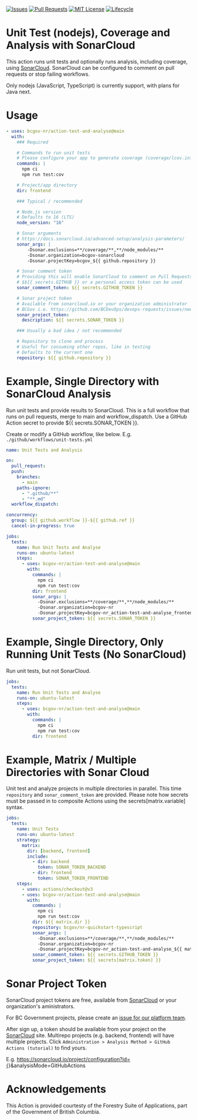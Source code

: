 <!-- Badges -->
[![Issues](https://img.shields.io/github/issues/bcgov-nr/action-test-and-analyse)](/../../issues)
[![Pull Requests](https://img.shields.io/github/issues-pr/bcgov-nr/action-test-and-analyse)](/../../pulls)
[![MIT License](https://img.shields.io/github/license/bcgov-nr/action-test-and-analyse.svg)](/LICENSE)
[![Lifecycle](https://img.shields.io/badge/Lifecycle-Experimental-339999)](https://github.com/bcgov/repomountie/blob/master/doc/lifecycle-badges.md)

<!-- Reference-Style link -->
[SonarCloud]: https://sonarcloud.io

# Unit Test (nodejs), Coverage and Analysis with SonarCloud

This action runs unit tests and optionally runs analysis, including coverage, using [SonarCloud](https://sonarcloud.io).  SonarCloud can be configured to comment on pull requests or stop failing workflows.

Only nodejs (JavaScript, TypeScript) is currently support, with plans for Java next.

# Usage

```yaml
- uses: bcgov-nr/action-test-and-analyse@main
  with:
    ### Required

    # Commands to run unit tests
    # Please configure your app to generate coverage (coverage/lcov.info)
    commands: |
      npm ci
      npm run test:cov

    # Project/app directory
    dir: frontend

    ### Typical / recommended

    # Node.js version
    # Defaults to 16 (LTS)
    node_version: "16"

    # Sonar arguments
    # https://docs.sonarcloud.io/advanced-setup/analysis-parameters/
    sonar_args: |
        -Dsonar.exclusions=**/coverage/**,**/node_modules/**
        -Dsonar.organization=bcgov-sonarcloud
        -Dsonar.projectKey=bcgov_${{ github.repository }}

    # Sonar comment token
    # Providing this will enable SonarCloud to comment on Pull Requests
    # $${{ secrets.GITHUB }} or a personal access token can be used
    sonar_comment_token: ${{ secrets.GITHUB_TOKEN }}

    # Sonar project token
    # Available from sonarcloud.io or your organization administrator
    # BCGov i.e. https://github.com/BCDevOps/devops-requests/issues/new/choose
    sonar_project_token:
      description: ${{ secrets.SONAR_TOKEN }}

    ### Usually a bad idea / not recommended

    # Repository to clone and process
    # Useful for consuming other repos, like in testing
    # Defaults to the current one
    repository: ${{ github.repository }}
```

# Example, Single Directory with SonarCloud Analysis

Run unit tests and provide results to SonarCloud.  This is a full workflow that runs on pull requests, merge to main and workflow_dispatch.  Use a GitHub Action secret to provide ${{ secrets.SONAR_TOKEN }}.

Create or modify a GitHub workflow, like below.  E.g. `./github/workflows/unit-tests.yml`

```yaml
name: Unit Tests and Analysis

on:
  pull_request:
  push:
    branches:
      - main
    paths-ignore:
      - ".github/**"
      - "**.md"
  workflow_dispatch:

concurrency:
  group: ${{ github.workflow }}-${{ github.ref }}
  cancel-in-progress: true

jobs:
  tests:
    name: Run Unit Tests and Analyse
    runs-on: ubuntu-latest
    steps:
      - uses: bcgov-nr/action-test-and-analyse@main
        with:
          commands: |
            npm ci
            npm run test:cov
          dir: frontend
          sonar_args: |
            -Dsonar.exclusions=**/coverage/**,**/node_modules/**
            -Dsonar.organization=bcgov-nr
            -Dsonar.projectKey=bcgov-nr_action-test-and-analyse_frontend
          sonar_project_token: ${{ secrets.SONAR_TOKEN }}
```

# Example, Single Directory, Only Running Unit Tests (No SonarCloud)

Run unit tests, but not SonarCloud.

```yaml
jobs:
  tests:
    name: Run Unit Tests and Analyse
    runs-on: ubuntu-latest
    steps:
      - uses: bcgov-nr/action-test-and-analyse@main
        with:
          commands: |
            npm ci
            npm run test:cov
          dir: frontend
```

# Example, Matrix / Multiple Directories with Sonar Cloud

Unit test and analyze projects in multiple directories in parallel.  This time `repository` and `sonar_comment_token` are provided.  Please note how secrets must be passed in to composite Actions using the secrets[matrix.variable] syntax.

```yaml
jobs:
  tests:
    name: Unit Tests
    runs-on: ubuntu-latest
    strategy:
      matrix:
        dir: [backend, frontend]
        include:
          - dir: backend
            token: SONAR_TOKEN_BACKEND
          - dir: frontend
            token: SONAR_TOKEN_FRONTEND
    steps:
      - uses: actions/checkout@v3
      - uses: bcgov-nr/action-test-and-analyse@main
        with:
          commands: |
            npm ci
            npm run test:cov
          dir: ${{ matrix.dir }}
          repository: bcgov/nr-quickstart-typescript
          sonar_args: |
            -Dsonar.exclusions=**/coverage/**,**/node_modules/**
            -Dsonar.organization=bcgov-nr
            -Dsonar.projectKey=bcgov-nr_action-test-and-analyse_${{ matrix.dir }}
          sonar_comment_token: ${{ secrets.GITHUB_TOKEN }}
          sonar_project_token: ${{ secrets[matrix.token] }}
```

# Sonar Project Token

SonarCloud project tokens are free, available from [SonarCloud] or your organization's aministrators.

For BC Government projects, please create an [issue for our platform team](https://github.com/BCDevOps/devops-requests/issues/new/choose).

After sign up, a token should be available from your project on the [SonarCloud] site.  Multirepo projects (e.g. backend, frontend) will have multiple projects.  Click `Administration > Analysis Method > GitHub Actions (tutorial)` to find yours.

E.g. https://sonarcloud.io/project/configuration?id={<PROJECT>}&analysisMode=GitHubActions

# Acknowledgements

This Action is provided courtesty of the Forestry Suite of Applications, part of the Government of British Columbia.
